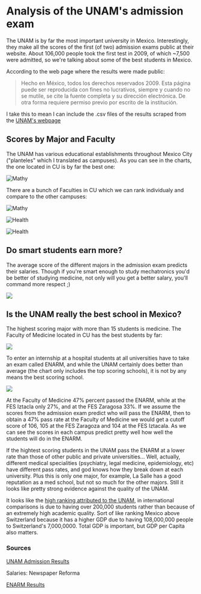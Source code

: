 ﻿# Analysis of the UNAM's admission examThe UNAM is by far the most important university inMexico. Interestingly, they makeall the scores of the first (of two) admission exams public at theirwebsite. About 106,000 people took the first test in 2009, of which ~7,500 were admitted, so we're talking about some of the best students in Mexico.According to the web page where the results were made public:> Hecho en México, todos los derechos reservados 2009. Esta página puede ser reproducida con fines no lucrativos, siempre y cuando no se mutile, se cite la fuente completa y su dirección electrónica. De otra forma requiere permiso previo por escrito de la institución.I take this to mean I can include the .csv files of the results scraped from the [UNAM's webpage](https://servicios.dgae.unam.mx/Febrero2009/resultados/index.html)## Scores by Major and FacultyThe UNAM has various educational establishments throughout Mexico City("planteles" which I translated as campuses). As you can see in thecharts, the one located in CU is by far the best one:![Mathy](http://imgur.com/OGRAI.png)There are a bunch of Faculties in CU which we can rank individualy andcompare to the other campuses:![Mathy](http://imgur.com/4lQXt.png)![Health](http://imgur.com/zCje1.png)![Health](http://imgur.com/QhHu5.png)## Do smart students earn more?The average score of the different majors in the admission exam predicts their salaries. Though if you're smart enough to study mechatronics you'd be better of studying medicine, not only will you get a better salary, you'll command more respect ;)![](http://imgur.com/71oe5.png)## Is the UNAM really the best school in Mexico?The highest scoring major with more than 15 students is medicine. TheFaculty of Medicine located in CU has the best students by far:![](http://imgur.com/FGia2.png)To enter an internship at a hospital students at all universities  have to take an exam called ENARM, and while the UNAM certainly does better than average (the chart only includes the top scoring schools), it is not by any means the best scoring school.![](http://imgur.com/ag4ig.png)At the Faculty of Medicine 47% percent passed the ENARM, while at theFES Iztacla only 27%, and at the FES Zaragosa 33%. If we assume thescores from the admission exam predict who will pass the ENARM, thento obtain a 47% pass rate at the Faculty of Medicine we would get acutoff score of 106, 105 at the FES Zaragoza and 104 at the FESIztacala. As we can see the scores in each campus predict pretty wellhow well the students will do in the ENARM.If the hightest scoring students in the UNAM pass the ENARM at a lowerrate than those of other public and private universities... Well,actually, different medical specialities (psychiatry, legal medicine,epidemiology, etc) have different pass rates, and god knows how theybreak down at each university. Plus this is only one major, for example, La Salle has a good reputation as a med school,but not so much for the other majors. Still it looks like prettystrong evidence against the quality of the UNAM.It looks like the [high ranking attributed to the UNAM](http://en.wikipedia.org/wiki/National_Autonomous_University_of_Mexico#Rankings),in international comparisons is due to having over 200,000 studentsrather than because of an extremely high academic quality. Sort of like ranking Mexico above Switzerland because it has a higher GDP due to having 108,000,000 people to Switzerland's 7,000,0000. Total GDP is important, but GDP per Capita also matters.### Sources[UNAM Admission Results](https://servicios.dgae.unam.mx/Febrero2009/resultados/index.html)Salaries: Newspaper Reforma[ENARM Results](http://www.scribd.com/doc/16624058/universidades)